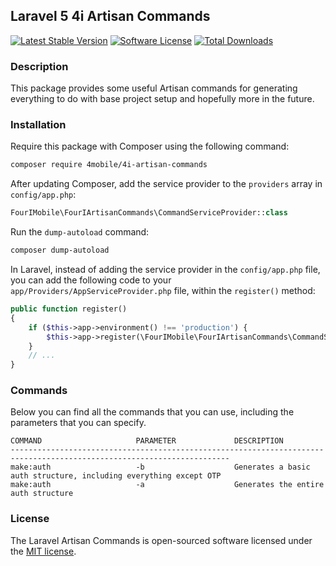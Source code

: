 ## Laravel 5 4i Artisan Commands

[![Latest Stable Version][ico-version]][link-packagist]
[![Software License][ico-license]][link-licence]
[![Total Downloads][ico-downloads]][link-downloads]

### Description
This package provides some useful Artisan commands for generating everything to do with base project setup and hopefully more in the future.

### Installation

Require this package with Composer using the following command:

```bash
composer require 4mobile/4i-artisan-commands
```

After updating Composer, add the service provider to the `providers` array in `config/app.php`:

```php
FourIMobile\FourIArtisanCommands\CommandServiceProvider::class
```

Run the `dump-autoload` command:
```bash
composer dump-autoload
```

In Laravel, instead of adding the service provider in the `config/app.php` file, you can add the following code to your `app/Providers/AppServiceProvider.php` file, within the `register()` method:

```php
public function register()
{
    if ($this->app->environment() !== 'production') {
        $this->app->register(\FourIMobile\FourIArtisanCommands\CommandServiceProvider::class);
    }
    // ...
}
```

### Commands

Below you can find all the commands that you can use, including the parameters that you can specify.

```
COMMAND                     PARAMETER             DESCRIPTION
-----------------------------------------------------------------------------------------------------------------------
make:auth                   -b                    Generates a basic auth structure, including everything except OTP
make:auth                   -a                    Generates the entire auth structure
```

### License
The Laravel Artisan Commands is open-sourced software licensed under the [MIT license](http://opensource.org/licenses/MIT).

[ico-version]: https://poser.pugx.org/4imobile/4i-artisan-commands/v/stable
[ico-license]: https://poser.pugx.org/4imobile/4i-artisan-commands/license
[ico-downloads]: https://poser.pugx.org/4imobile/4i-artisan-commands/downloads

[link-packagist]: https://packagist.org/packages/rhaarhoff/laravel-artisan-commands
[link-downloads]: https://packagist.org/packages/rhaarhoff/laravel-artisan-commands
[link-licence]: http://opensource.org/licenses/MIT
